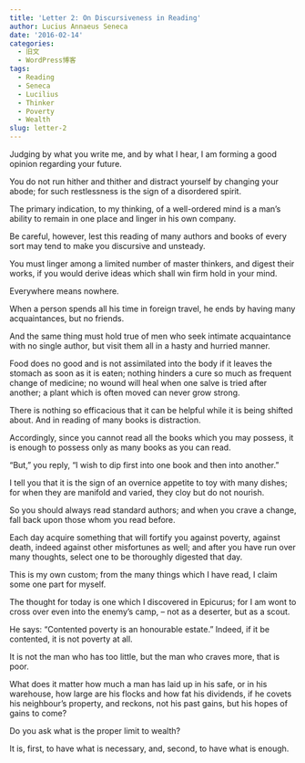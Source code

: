 ```yaml
---
title: 'Letter 2: On Discursiveness in Reading'
author: Lucius Annaeus Seneca
date: '2016-02-14'
categories:
  - 旧文
  - WordPress博客
tags:
  - Reading
  - Seneca
  - Lucilius
  - Thinker
  - Poverty
  - Wealth
slug: letter-2
---
```


Judging by what you write me, and by what I hear, I am forming a good opinion regarding your future.

You do not run hither and thither and distract yourself by changing your abode; for such restlessness is the sign of a disordered spirit.

The primary indication, to my thinking, of a well-ordered mind is a man’s ability to remain in one place and linger in his own company.

Be careful, however, lest this reading of many authors and books of every sort may tend to make you discursive and unsteady.

You must linger among a limited number of master thinkers, and digest their works, if you would derive ideas which shall win firm hold in your mind.

Everywhere means nowhere.

When a person spends all his time in foreign travel, he ends by having many acquaintances, but no friends.

And the same thing must hold true of men who seek intimate acquaintance with no single author, but visit them all in a hasty and hurried manner.

Food does no good and is not assimilated into the body if it leaves the stomach as soon as it is eaten; nothing hinders a cure so much as frequent change of medicine; no wound will heal when one salve is tried after another; a plant which is often moved can never grow strong.

There is nothing so efficacious that it can be helpful while it is being shifted about. And in reading of many books is distraction.

Accordingly, since you cannot read all the books which you may possess, it is enough to possess only as many books as you can read.

“But,” you reply, “I wish to dip first into one book and then into another.”

I tell you that it is the sign of an overnice appetite to toy with many dishes; for when they are manifold and varied, they cloy but do not nourish.

So you should always read standard authors; and when you crave a change, fall back upon those whom you read before.

Each day acquire something that will fortify you against poverty, against death, indeed against other misfortunes as well; and after you have run over many thoughts, select one to be thoroughly digested that day.

This is my own custom; from the many things which I have read, I claim some one part for myself.

The thought for today is one which I discovered in Epicurus; for I am wont to cross over even into the enemy’s camp, – not as a deserter, but as a scout.

He says: “Contented poverty is an honourable estate.” Indeed, if it be contented, it is not poverty at all.

It is not the man who has too little, but the man who craves more, that is poor.

What does it matter how much a man has laid up in his safe, or in his warehouse, how large are his flocks and how fat his dividends, if he covets his neighbour’s property, and reckons, not his past gains, but his hopes of gains to come?

Do you ask what is the proper limit to wealth?

It is, first, to have what is necessary, and, second, to have what is enough.
